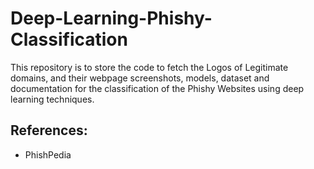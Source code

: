 # Deep-Learning-Phishy-Classification
This repository is to store the code to fetch the Logos of Legitimate domains, and their webpage screenshots, models, dataset and documentation for the classification of the Phishy Websites using deep learning techniques.

## References:
- PhishPedia